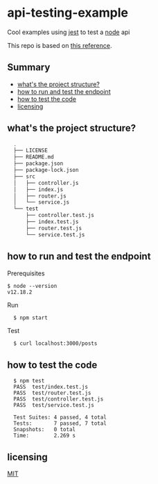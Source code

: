 # api-testing-example

Cool examples using [jest](https://jestjs.io/) to test a [node](https://nodejs.org/en/) api

This repo is based on [this reference](https://medium.com/@leolewan/writing-a-nodejs-api-fully-tested-with-jest-5d449361c8a7). 

## Summary
  - [what's the project structure?](#whats-the-project-structure)
  - [how to run and test the endpoint](#how-to-run-and-test-the-endpoint)
  - [how to test the code](#how-to-test-the-code)
  - [licensing](#licensing)

## what's the project structure?
```bash
  .
  ├── LICENSE
  ├── README.md
  ├── package.json
  ├── package-lock.json
  ├── src
  │   ├── controller.js
  │   ├── index.js
  │   ├── router.js
  │   └── service.js
  └── test
      ├── controller.test.js
      ├── index.test.js
      ├── router.test.js
      └── service.test.js
```

## how to run and test the endpoint
Prerequisites
```
$ node --version
v12.18.2
```
Run
```bash
  $ npm start
```

Test
```
  $ curl localhost:3000/posts
```
## how to test the code
```
  $ npm test
  PASS  test/index.test.js
  PASS  test/router.test.js
  PASS  test/controller.test.js
  PASS  test/service.test.js

  Test Suites: 4 passed, 4 total
  Tests:       7 passed, 7 total
  Snapshots:   0 total
  Time:        2.269 s
```

## licensing
[MIT](./LICENSE)